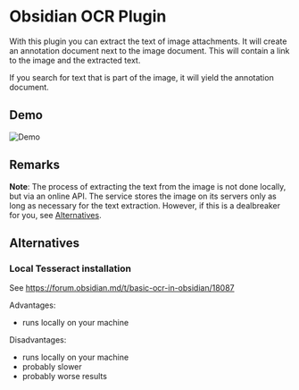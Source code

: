 # Obsidian OCR Plugin

With this plugin you can extract the text of image attachments. It will create an annotation document next to the image document. This will contain a link to the image and the extracted text.

If you search for text that is part of the image, it will yield the annotation document.

## Demo
![Demo](https://raw.githubusercontent.com/schlundd/obsidian-ocr-plugin/master/demo.gif)

## Remarks

**Note**: The process of extracting the text from the image is not done locally, but via an online API. The service stores the image on its servers only as long as necessary for the text extraction. However, if this is a dealbreaker for you, see [Alternatives](#Alternatives).

## Alternatives
### Local Tesseract installation
See https://forum.obsidian.md/t/basic-ocr-in-obsidian/18087

Advantages:
* runs locally on your machine

Disadvantages:
* runs locally on your machine
* probably slower
* probably worse results
